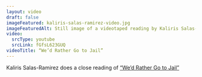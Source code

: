 ```yaml
--- 
layout: video
draft: false
imageFeatured: kaliris-salas-ramirez-video.jpg
imageFeaturedAlt: Still image of a videotaped reading by Kaliris Salas-Ramirez
video: 
  srcType: youtube
  srcLink: fGfsL623GUQ
videoTitle: “We’d Rather Go to Jail”
--- 
```

 
Kaliris Salas-Ramirez does a close reading of [“We’d Rather Go to Jail”](/gallery/rather-go-to-jail) 